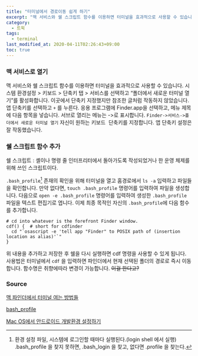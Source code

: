 ```yaml
---
title: "터미널에서 경로이동 쉽게 하기"
excerpt: "맥 서비스와 쉘 스크립트 함수를 이용하면 터미널을 효과적으로 사용할 수 있습니다."
category:
  - 트윅
tags:
  - terminal
last_modified_at: 2020-04-11T02:26:43+09:00
toc: true
---
```


### 맥 서비스로 열기

맥 서비스와 쉘 스크립트 함수를 이용하면 터미널을 효과적으로 사용할 수 있습니다. 시스템 환경설정 > 키보드 > 단축키 탭 > 서비스를 선택하고 “폴더에서 새로운 터미널 열기”를 활성화합니다. 이곳에서 단축키 지정했지만 참조한 글처럼 작동하지 않았습니다. 앱 단축키를 선택하고 `+` 를 누른다. 응용 프로그램에 Finder.app을 선택하고, 메뉴 제목에 다음 항목을 넣습니다. 서브로 열리는 메뉴는 ->로 표시합니다. `Finder->서비스->폴더에서 새로운 터미널 열기` 자신이 원하는 <kbd>키보드 단축키</kbd>를 지정합니다. 앱 단축키 설정은 잘 작동했습니다.

### 쉘 스크립트 함수 추가

쉘 스크립트
: 셸이나 명령 줄 인터프리터에서 돌아가도록 작성되었거나 한 운영 체제를 위해 쓰인 스크립트이다. 

`.bash_profile`[^1] 존재의 확인을 위해 터미널을 열고 홈경로에서 `ls -a`  입력하고 파일들을 확인합니다. 만약 없다면, `touch .bash_profile` 명령어를 입력하여 파일을 생성합니다. 다음으로 `open -e .bash_profile` 명령어를 입력하여 생성한 `.bash_profile` 파일을 텍스트 편집기로 엽니다. 이제 최종 목적인 자신의 `.bash_profile`에 다음 함수를 추가합니다. 

```shell
# cd into whatever is the forefront Finder window.
cdf() {  # short for cdfinder
  cd "`osascript -e 'tell app "Finder" to POSIX path of (insertion location as alias)'`"
}
```
위 내용을 추가하고 저장한 후 쉘을 다시 실행하면 cdf 명령을 사용할 수 있게 됩니다. 사용법은 터미널에서 `cdf` 을 입력하면 파인더에서 현재 선택된 폴더의 경로로 즉시 이동합니다. 함수명은 취향에따라 변경이 가능합니다. <strike>이걸 한다고?</strike>

### Source

[맥 파인더에서 터미널 여는 방법들](https://nolboo.kim/blog/2016/10/25/finder-terminal/)

[bash_profile](http://ohgyun.com/378)

[Mac OS에서 안드로이드 개발환경 설정하기](http://androidhuman.com/409)



[^1]: 환경 설정 파일, 시스템에 로그인할 때마다 실행된다.(login shell 에서 실행) .bash_profile 을 찾지 못하면, .bash_login 을 찾고, 없다면 .profile 을 찾는다.



